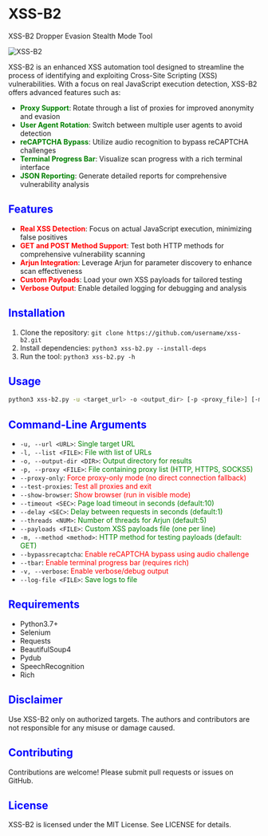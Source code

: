 # XSS-B2 
XSS-B2 Dropper Evasion Stealth Mode Tool 

![XSS-B2](https://github.com/user-attachments/assets/724f6625-aa84-4fed-9f73-5ccd99ccd4b0)

XSS-B2 is an enhanced XSS automation tool designed to streamline the process of identifying and exploiting Cross-Site Scripting (XSS) vulnerabilities. With a focus on real JavaScript execution detection, XSS-B2 offers advanced features such as:

* **<font color="green">Proxy Support</font>**: Rotate through a list of proxies for improved anonymity and evasion
* **<font color="green">User Agent Rotation</font>**: Switch between multiple user agents to avoid detection
* **<font color="green">reCAPTCHA Bypass</font>**: Utilize audio recognition to bypass reCAPTCHA challenges
* **<font color="green">Terminal Progress Bar</font>**: Visualize scan progress with a rich terminal interface
* **<font color="green">JSON Reporting</font>**: Generate detailed reports for comprehensive vulnerability analysis

## <font color="blue">Features</font>

* **<font color="red">Real XSS Detection</font>**: Focus on actual JavaScript execution, minimizing false positives
* **<font color="red">GET and POST Method Support</font>**: Test both HTTP methods for comprehensive vulnerability scanning
* **<font color="red">Arjun Integration</font>**: Leverage Arjun for parameter discovery to enhance scan effectiveness
* **<font color="red">Custom Payloads</font>**: Load your own XSS payloads for tailored testing
* **<font color="red">Verbose Output</font>**: Enable detailed logging for debugging and analysis

## <font color="blue">Installation</font>

1. Clone the repository: `git clone https://github.com/username/xss-b2.git`
2. Install dependencies: `python3 xss-b2.py --install-deps`
3. Run the tool: `python3 xss-b2.py -h`

## <font color="blue">Usage</font>

```bash
python3 xss-b2.py -u <target_url> -o <output_dir> [-p <proxy_file>] [-m <method>] [--bypassrecaptcha]
```

## <font color="blue">Command-Line Arguments</font>

* `-u, --url <URL>`: <font color="green">Single target URL</font>
* `-l, --list <FILE>`: <font color="green">File with list of URLs</font>
* `-o, --output-dir <DIR>`: <font color="green">Output directory for results</font>
* `-p, --proxy <FILE>`: <font color="green">File containing proxy list (HTTP, HTTPS, SOCKS5)</font>
* `--proxy-only`: <font color="red">Force proxy-only mode (no direct connection fallback)</font>
* `--test-proxies`: <font color="red">Test all proxies and exit</font>
* `--show-browser`: <font color="red">Show browser (run in visible mode)</font>
* `--timeout <SEC>`: <font color="green">Page load timeout in seconds (default:10)</font>
* `--delay <SEC>`: <font color="green">Delay between requests in seconds (default:1)</font>
* `--threads <NUM>`: <font color="green">Number of threads for Arjun (default:5)</font>
* `--payloads <FILE>`: <font color="green">Custom XSS payloads file (one per line)</font>
* `-m, --method <method>`: <font color="green">HTTP method for testing payloads (default: GET)</font>
* `--bypassrecaptcha`: <font color="red">Enable reCAPTCHA bypass using audio challenge</font>
* `--tbar`: <font color="red">Enable terminal progress bar (requires rich)</font>
* `-v, --verbose`: <font color="red">Enable verbose/debug output</font>
* `--log-file <FILE>`: <font color="green">Save logs to file</font>

## <font color="blue">Requirements</font>

* Python3.7+
* Selenium
* Requests
* BeautifulSoup4
* Pydub
* SpeechRecognition
* Rich

## <font color="blue">Disclaimer</font>

Use XSS-B2 only on authorized targets. The authors and contributors are not responsible for any misuse or damage caused.

## <font color="blue">Contributing</font>

Contributions are welcome! Please submit pull requests or issues on GitHub.

## <font color="blue">License</font>

XSS-B2 is licensed under the MIT License. See LICENSE for details.
